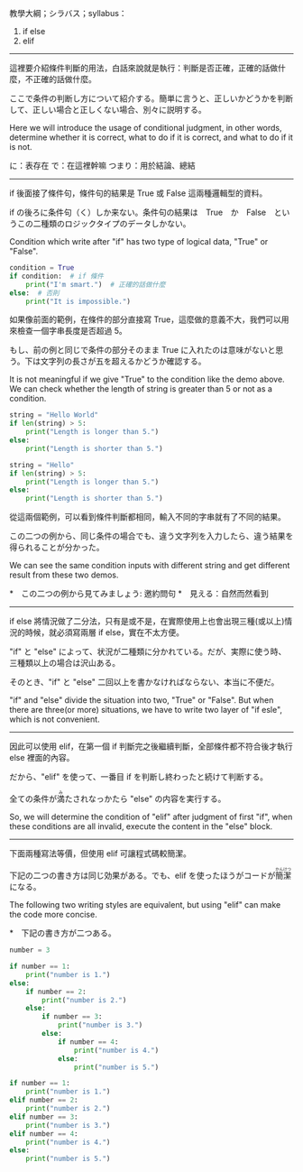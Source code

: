 教學大綱；シラバス；syllabus：
1. if else
2. elif

---

這裡要介紹條件判斷的用法，白話來說就是執行：判斷是否正確，正確的話做什麼，不正確的話做什麼。

ここで条件の判断し方について紹介する。簡単に言うと、正しいかどうかを判断して、正しい場合と正しくない場合、別々に説明する。

Here we will introduce the usage of conditional judgment, in other words, determine whether it is correct, what to do if it is correct, and what to do if it is not.

に：表存在
で：在這裡幹嘛
つまり：用於結論、總結

---

if 後面接了條件句，條件句的結果是 True 或 False 這兩種邏輯型的資料。

if の後ろに条件句（く）しか来ない。条件句の結果は　True　か　False　というこの二種類のロジックタイプのデータしかない。

Condition which write after "if" has two type of logical data, "True" or "False".

```python
condition = True
if condition:  # if 條件
    print("I'm smart.")  # 正確的話做什麼
else:  # 否則
    print("It is impossible.")
```

如果像前面的範例，在條件的部分直接寫 True，這麼做的意義不大，我們可以用來檢查一個字串長度是否超過 5。

もし、前の例と同じで条件の部分そのまま True に入れたのは意味がないと思う。下は文字列の長さが五を超えるかどうか確認する。

It is not meaningful if we give "True" to the condition like the demo above. We can check whether the length of string is greater than 5 or not as a condition.

```python
string = "Hello World"
if len(string) > 5:
    print("Length is longer than 5.")
else:
    print("Length is shorter than 5.")

string = "Hello"
if len(string) > 5:
    print("Length is longer than 5.")
else:
    print("Length is shorter than 5.")
```

從這兩個範例，可以看到條件判斷都相同，輸入不同的字串就有了不同的結果。

この二つの例から、同じ条件の場合でも、違う文字列を入力したら、違う結果を得られることが分かった。

We can see the same condition inputs with different string and get different result from these two demos.

*　この二つの例から見てみましょう: 邀約問句
*　見える：自然而然看到

---

if else 將情況做了二分法，只有是或不是，在實際使用上也會出現三種(或以上)情況的時候，就必須寫兩層 if else，實在不太方便。

"if" と "else" によって、状況が二種類に分かれている。だが、実際に使う時、三種類以上の場合は沢山ある。

そのとき、"if" と "else" 二回以上を書かなければならない、本当に不便だ。

"if" and "else" divide the situation into two, "True" or "False". But when there are three(or more) situations, we have to write two layer of "if esle", which is not convenient.

---

因此可以使用 elif，在第一個 if 判斷完之後繼續判斷，全部條件都不符合後才執行 else 裡面的內容。

だから、"elif" を使って、一番目 if を判断し終わったと続けて判断する。

全ての条件が<ruby>満<rt>み</rt></ruby>たされなっかたら "else" の内容を実行する。

So, we will determine the condition of "elif" after judgment of first "if", when these conditions are all invalid, execute the content in the "else" block.

---

下面兩種寫法等價，但使用 elif 可讓程式碼較簡潔。

下記の二つの書き方は同じ効果がある。でも、elif を使ったほうがコードが<ruby>簡潔<rt>かんけつ</rt></ruby>になる。

The following two writing styles are equivalent, but using "elif" can make the code more concise.

*　下記の書き方が二つある。

```python
number = 3

if number == 1:
    print("number is 1.")
else:
    if number == 2:
        print("number is 2.")
    else:
        if number == 3:
            print("number is 3.")
        else:
            if number == 4:
                print("number is 4.")
            else:
                print("number is 5.")

if number == 1:
    print("number is 1.")
elif number == 2:
    print("number is 2.")
elif number == 3:
    print("number is 3.")
elif number == 4:
    print("number is 4.")
else:
    print("number is 5.")
```